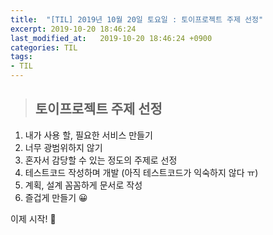```yaml
---
title:  "[TIL] 2019년 10월 20일 토요일 : 토이프로젝트 주제 선정"
excerpt: 2019-10-20 18:46:24
last_modified_at:   2019-10-20 18:46:24 +0900
categories: TIL
tags:
- TIL
---
```


>## 토이프로젝트 주제 선정   

1. 내가 사용 할, 필요한 서비스 만들기  
2. 너무 광범위하지 않기  
3. 혼자서 감당할 수 있는 정도의 주제로 선정  
4. 테스트코드 작성하며 개발 (아직 테스트코드가 익숙하지 않다 ㅠ)  
5. 계획, 설계 꼼꼼하게 문서로 작성  
6. 즐겁게 만들기 😀


이제 시작! &#128587;  
